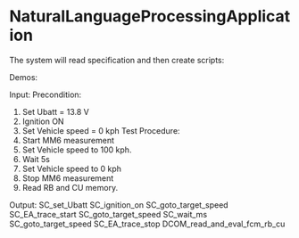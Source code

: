 # NaturalLanguageProcessingApplication
The system will read specification and then create scripts:

Demos:

Input:
Precondition: 
1. Set Ubatt = 13.8 V
2. Ignition ON
3. Set Vehicle speed = 0 kph
Test Procedure:
1. Start MM6 measurement
2. Set Vehicle speed to 100 kph.
3. Wait 5s
4. Set Vehicle speed to 0 kph
5. Stop MM6 measurement
6. Read RB and CU memory.

Output:
SC_set_Ubatt
SC_ignition_on
SC_goto_target_speed
SC_EA_trace_start
SC_goto_target_speed
SC_wait_ms
SC_goto_target_speed
SC_EA_trace_stop
DCOM_read_and_eval_fcm_rb_cu



